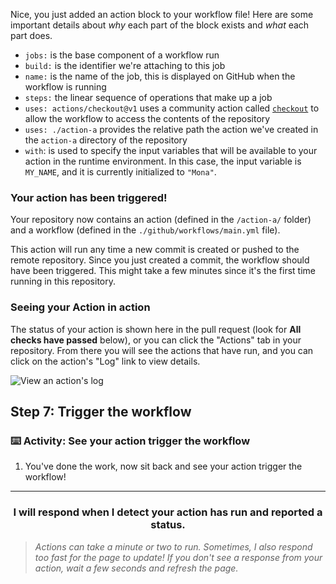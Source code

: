 Nice, you just added an action block to your workflow file! Here are some important details about _why_ each part of the block exists and _what_ each part does.

- `jobs:` is the base component of a workflow run
- `build:` is the identifier we're attaching to this job
- `name:` is the name of the job, this is displayed on GitHub when the workflow is running
- `steps:` the linear sequence of operations that make up a job
- `uses: actions/checkout@v1` uses a community action called [`checkout`](https://github.com/actions/checkout) to allow the workflow to access the contents of the repository
- `uses: ./action-a` provides the relative path the action we've created in the `action-a` directory of the repository
- `with`: is used to specify the input variables that will be available to your action in the runtime environment. In this case, the input variable is `MY_NAME`, and it is currently initialized to `"Mona"`.

### Your action has been triggered!

Your repository now contains an action (defined in the `/action-a/` folder) and a workflow (defined in the `./github/workflows/main.yml` file).

This action will run any time a new commit is created or pushed to the remote repository. Since you just created a commit, the workflow should have been triggered. This might take a few minutes since it's the first time running in this repository.

### Seeing your Action in action

The status of your action is shown here in the pull request (look for **All checks have passed** below), or you can click the "Actions" tab in your repository. From there you will see the actions that have run, and you can click on the action's "Log" link to view details.

![View an action's log](https://user-images.githubusercontent.com/16547949/62388049-4e64e600-b52a-11e9-8bf5-db0c5452360f.png)

## Step 7: Trigger the workflow

### :keyboard: Activity: See your action trigger the workflow

1. You've done the work, now sit back and see your action trigger the workflow!

<hr>
<h3 align="center">I will respond when I detect your action has run and reported a status.</h3>

> _Actions can take a minute or two to run. Sometimes, I also respond too fast for the page to update! If you don't see a response from your action, wait a few seconds and refresh the page._
